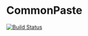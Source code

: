 # CommonPaste

[![Build Status](https://travis-ci.org/paulthom12345/CommonPaste.svg?branch=master)](https://travis-ci.org/paulthom12345/CommonPaste)